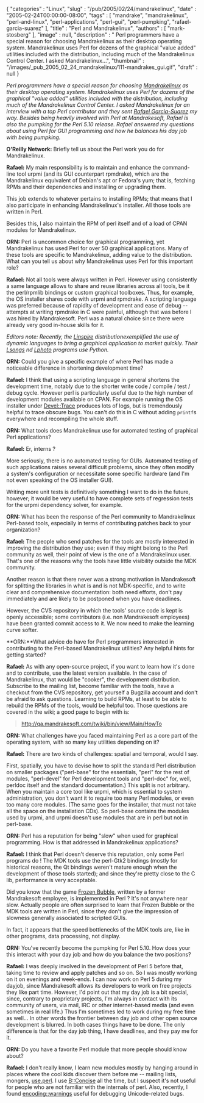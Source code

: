 {
   "categories" : "Linux",
   "slug" : "/pub/2005/02/24/mandrakelinux",
   "date" : "2005-02-24T00:00:00-08:00",
   "tags" : [
      "mandrake",
      "mandrakelinux",
      "perl-and-linux",
      "perl-applications",
      "perl-gui",
      "perl-pumpking",
      "rafael-garcia-suarez"
   ],
   "title" : "Perl and Mandrakelinux",
   "authors" : [
      "mark-stosberg"
   ],
   "image" : null,
   "description" : " Perl programmers have a special reason for choosing Mandrakelinux as their desktop operating system. Mandrakelinux uses Perl for dozens of the graphical \"value added\" utilities included with the distribution, including much of the Mandrakelinux Control Center. I asked Mandrakelinux...",
   "thumbnail" : "/images/_pub_2005_02_24_mandrakelinux/111-mandrakes_gui.gif",
   "draft" : null
}





*Perl programmers have a special reason for choosing
[Mandrakelinux](http://www.mandrakelinux.com/) as their desktop
operating system. Mandrakelinux uses Perl for dozens of the graphical
"value added" utilities included with the distribution, including much
of the Mandrakelinux Control Center. I asked Mandrakelinux for an
interview with a top Perl contributor and they sent [Rafael
Garcia-Suarez](http://rgarciasuarez.free.fr/) my way. Besides being
heavily involved with Perl at Mandrakesoft, Rafael is also the pumpking
for the Perl 5.10 release. Rafael answered my questions about using Perl
for GUI programming and how he balances his day job with being
pumpking.*

**O'Reilly Network:** Briefly tell us about the Perl work you do for
Mandrakelinux.

**Rafael:** My main responsibility is to maintain and enhance the
command-line tool urpmi (and its GUI counterpart rpmdrake), which are
the Mandrakelinux equivalent of Debian's apt or Fedora's yum; that is,
fetching RPMs and their dependencies and installing or upgrading them.

This job extends to whatever pertains to installing RPMs; that means
that I also participate in enhancing Mandrakelinux's installer. All
those tools are written in Perl.

Besides this, I also maintain the RPM of perl itself and of a load of
CPAN modules for Mandrakelinux.

**ORN:** Perl is uncommon choice for graphical programming, yet
Mandrakelinux has used Perl for over 50 graphical applications. Many of
these tools are specific to Mandrakelinux, adding value to the
distribution. What can you tell us about why Mandrakelinux uses Perl for
this important role?

**Rafael:** Not all tools were always written in Perl. However using
consistently a same language allows to share and reuse libraries across
all tools, be it the perl/rpmlib bindings or custom graphical toolboxes.
Thus, for example, the OS installer shares code with urpmi and rpmdrake.
A scripting language was preferred because of rapidity of development
and ease of debug -- attempts at writing rpmdrake in C were painful,
although that was before I was hired by Mandrakesoft. Perl was a natural
choice since there were already very good in-house skills for it.

*Editors note: Recently, the [Linspire](http://www.linspire.com/)
distributionexemplified the use of dynamic languages to bring a
graphical application to market quickly. Their
[Lsongs](http://info.linspire.com/lsongs/) nd
[Lphoto](http://info.linspire.com/lphoto/) programs use Python.*

**ORN:** Could you give a specific example of where Perl has made a
noticeable difference in shortening development time?

**Rafael:** I think that using a scripting language in general shortens
the development time, notably due to the shorter write code / compile /
test / debug cycle. However perl is particularly useful due to the high
number of development modules available on CPAN. For example running the
OS installer under
[Devel::Trace](http://search.cpan.org/perldoc?Devel::Trace) produces
lots of logs, but is tremendously helpful to trace obscure bugs. You
can't do this in C without adding `printf`s everywhere and recompiling
the whole stuff.

**ORN:** What tools does Mandrakelinux use for automated testing of
graphical Perl applications?

**Rafael:** Er, interns ?

More seriously, there is no automated testing for GUIs. Automated
testing of such applications raises several difficult problems, since
they often modify a system's configuration or necessitate some specific
hardware (and I'm not even speaking of the OS installer GUI).

Writing more unit tests is definitively something I want to do in the
future, however; it would be very useful to have complete sets of
regression tests for the urpmi dependency solver, for example.

**ORN:** What has been the response of the Perl community to
Mandrakelinux Perl-based tools, especially in terms of contributing
patches back to your organization?

**Rafael:** The people who send patches for the tools are mostly
interested in improving the distribution they use; even if they might
belong to the Perl community as well, their point of view is the one of
a Mandrakelinux user. That's one of the reasons why the tools have
little visibility outside the MDK community.

Another reason is that there never was a strong motivation in
Mandrakesoft for splitting the libraries in what is and is not
MDK-specific, and to write clear and comprehensive documentation: both
need efforts, don't pay immediately and are likely to be postponed when
you have deadlines.

However, the CVS repository in which the tools' source code is kept is
openly accessible; some contributors (i.e. non Mandrakesoft employees)
have been granted commit access to it. We now need to make the learning
curve softer.

**ORN:**What advice do have for Perl programmers interested in
contributing to the Perl-based Mandrakelinux utilities? Any helpful
hints for getting started?

**Rafael:** As with any open-source project, if you want to learn how
it's done and to contribute, use the latest version available. In the
case of Mandrakelinux, that would be "cooker", the development
distribution. Subscribe to the mailing list, become familiar with the
tools, have a checkout from the CVS repository, get yourself a Bugzilla
account and don't be afraid to ask questions. Learning to build RPMs, at
least to be able to rebuild the RPMs of the tools, would be helpful too.
Those questions are covered in the wiki; a good page to begin with is:

> <http://qa.mandrakesoft.com/twiki/bin/view/Main/HowTo>

**ORN:** What challenges have you faced maintaining Perl as a core part
of the operating system, with so many key utilities depending on it?

**Rafael:** There are two kinds of challenges: spatial and temporal,
would I say.

First, spatially, you have to devise how to split the standard Perl
distribution on smaller packages ("perl-base" for the essentials, "perl"
for the rest of modules, "perl-devel" for Perl development tools and
"perl-doc" for, well, perldoc itself and the standard documentation.)
This split is not arbitrary. When you maintain a core tool like urpmi,
which is essential to system administration, you don't want it to
require too many Perl modules, or even too many core modules. (The same
goes for the installer, that must not take all the space on the
installation CDs). So perl-base contains the modules used by urpmi, and
urpmi doesn't use modules that are in perl but not in perl-base.

**ORN:** Perl has a reputation for being "slow" when used for graphical
programming. How is that addressed in Mandrakelinux applications?

**Rafael:** I think that Perl doesn't deserve this reputation, only some
Perl programs do ! The MDK tools use the perl-Gtk2 bindings (mostly for
historical reasons, the Qt bindings weren't mature enough when the
development of those tools started); and since they're pretty close to
the C lib, performance is very acceptable.

Did you know that the game [Frozen
Bubble](http://www.frozen-bubble.org/), written by a former Mandrakesoft
employee, is implemented in Perl ? It's not anywhere near slow. Actually
people are often surprised to learn that Frozen Bubble or the MDK tools
are written in Perl, since they don't give the impression of slowness
generally associated to scripted GUIs.

In fact, it appears that the speed bottlenecks of the MDK tools are,
like in other programs, data processing, not display.

**ORN:** You've recently become the pumpking for Perl 5.10. How does
your this interact with your day job and how do you balance the two
positions?

**Rafael:** I was deeply involved in the development of Perl 5 before
that, taking time to review and apply patches and so on. So I was mostly
working on it on evenings and week-ends. I can now work on Perl 5 during
my dayjob, since Mandrakesoft allows its developers to work on free
projects they like part time. However, I'd point out that my day job is
a bit special, since, contrary to proprietary projects, I'm always in
contact with its community of users, via mail, IRC or other
internet-based media (and even sometimes in real life.) Thus I'm
sometimes led to work during my free time as well... In other words the
frontier between day job and other open source development is blurred.
In both cases things have to be done. The only difference is that for
the day job thing, I have deadlines, and they pay me for it.

**ORN:** Do you have a favorite Perl module that more people should know
about?

**Rafael:** I don't really know, I learn new modules mostly by hanging
around in places where the cool kids discover them before me -- mailing
lists, mongers, [use.perl](http://use.perl.org/). I use
[B::Concise](http://search.cpan.org/perldoc?B::Concise) all the time,
but I suspect it's not useful for people who are not familiar with the
internals of perl. Also, recently, I found
[encoding::warnings](http://search.cpan.org/perldoc?encoding::warnings)
useful for debugging Unicode-related bugs.


